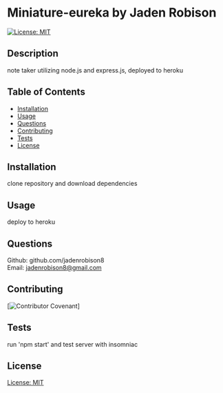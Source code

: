 # Miniature-eureka by Jaden Robison

[![License: MIT](https://img.shields.io/badge/License-MIT-yellow.svg)](https://opensource.org/licenses/MIT)

## Description
note taker utilizing node.js and express.js, deployed to heroku

## Table of Contents
* [Installation](#installation)
* [Usage](#usage)
* [Questions](#questions)
* [Contributing](#contributing)
* [Tests](#tests)
* [License](#license)

## Installation
clone repository and download dependencies

## Usage
deploy to heroku

## Questions
Github: github.com/jadenrobison8  
Email: jadenrobison8@gmail.com

## Contributing

[![Contributor Covenant](https://img.shields.io/badge/Contributor%20Covenant-2.0-4baaaa.svg)]
  

## Tests
run 'npm start' and test server with insomniac

## License

[License: MIT](https://opensource.org/licenses/MIT)

